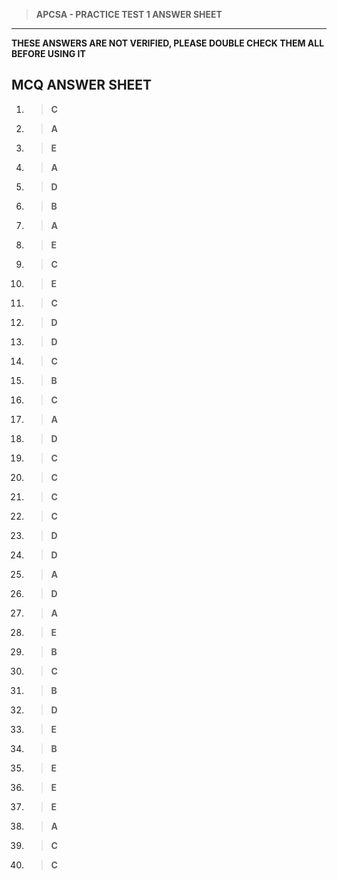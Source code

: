 > **APCSA - PRACTICE TEST 1 ANSWER SHEET**
------------------------------------------------------------

**THESE ANSWERS ARE NOT VERIFIED, PLEASE DOUBLE CHECK THEM ALL BEFORE USING IT**

## MCQ ANSWER SHEET

1.  >   **C**

2.  >   **A**

3.  >   **E**

4.  >   **A**

5.  >   **D**

6.  >   **B**

7.  >   **A**

8.  >   **E**

9.  >   **C**

10. >   **E**

11. >   **C**

12. >   **D**

13. >   **D**

14. >   **C**

15. >   **B**

16. >   **C**

17. >   **A**

18. >   **D**

19. >   **C**

20. >   **C**

21. >   **C**

22. >   **C**

23. >   **D**

24. >   **D**

25. >   **A**

26. >   **D**

27. >   **A**

28. >   **E**

29. >   **B**

30. >   **C**

31. >   **B**

32. >   **D**

33. >   **E**

34. >   **B**

35. >   **E**

36. >   **E**

37. >   **E**

38. >   **A**

39. >   **C**

40. >   **C**